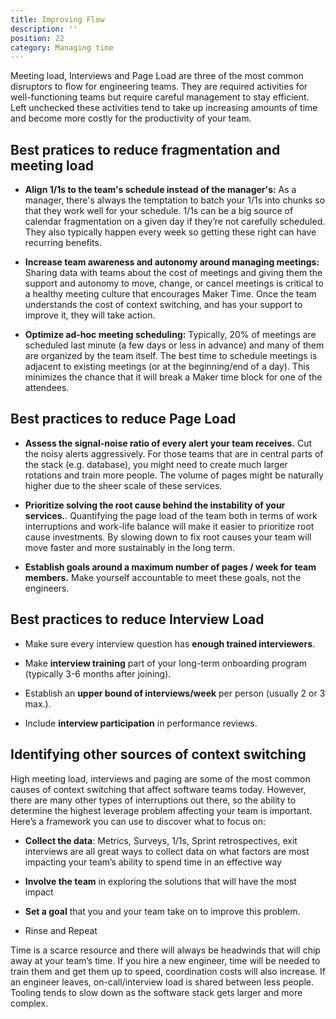 ```yaml
---
title: Improving Flow
description: ''
position: 22
category: Managing time
---
```


Meeting load, Interviews and Page Load are three of the most common disruptors to flow for engineering teams.  They are required activities for well-functioning teams but require careful management to stay efficient.  Left unchecked these activities tend to take up increasing amounts of time and become more costly for the productivity of your team.

## Best pratices to reduce fragmentation and meeting load

- **Align 1/1s to the team's schedule instead of the manager's:** As a manager, there's always the temptation to batch your 1/1s into chunks so that they work well for your schedule. 1/1s can be a big source of calendar fragmentation on a given day if they’re not carefully scheduled.  They also typically happen every week so getting these right can have recurring benefits.

- **Increase team awareness and autonomy around managing meetings:** Sharing data with teams about the cost of meetings and giving them the support and autonomy to move, change, or cancel meetings is critical to a healthy meeting culture that encourages Maker Time.  Once the team understands the cost of context switching, and has your support to improve it, they will take action.

- **Optimize ad-hoc meeting scheduling:** Typically, 20% of meetings are scheduled last minute (a few days or less in advance) and many of them are organized by the team itself.  The best time to schedule meetings is adjacent to existing meetings (or at the beginning/end of a day).  This minimizes the chance that it will break a Maker time block for one of the attendees.

## Best practices to reduce Page Load

- **Assess the signal-noise ratio of every alert your team receives.** Cut the noisy alerts aggressively. For those teams that are in central parts of the stack (e.g. database), you might need to create much larger rotations and train more people. The volume of pages might be naturally higher due to the sheer scale of these services.

- **Prioritize solving the root cause behind the instability of your services.**.  Quantifying the page load of the team both in terms of work interruptions and work-life balance will make it easier to prioritize root cause investments.  By slowing down to fix root causes your team will move faster and more sustainably in the long term.

- **Establish goals around a maximum number of pages / week for team members.** Make yourself accountable to meet these goals, not the engineers.

## Best practices to reduce Interview Load

- Make sure every interview question has **enough trained interviewers**.

- Make **interview training** part of your long-term onboarding program (typically 3-6 months after joining).

- Establish an **upper bound of interviews/week** per person (usually 2 or 3 max.).

- Include **interview participation** in performance reviews.


## Identifying other sources of context switching

High meeting load, interviews and paging are some of the most common causes of context switching that affect software teams today.  However, there are many other types of interruptions out there, so the ability to determine the highest leverage problem affecting your team is important.  Here’s a framework you can use to discover what to focus on:

- **Collect the data**: Metrics, Surveys, 1/1s, Sprint retrospectives, exit interviews are all great ways to collect data on what factors are most impacting your team’s ability to spend time in an effective way

- **Involve the team** in exploring the solutions that will have the most impact

- **Set a goal** that you and your team take on to improve this problem.

- Rinse and Repeat

Time is a scarce resource and there will always be headwinds that will chip away at your team’s time.  If you hire a new engineer, time will be needed to train them and get them up to speed, coordination costs will also increase.   If an engineer leaves, on-call/interview load is shared between less people.  Tooling tends to slow down as the software stack gets larger and more complex.